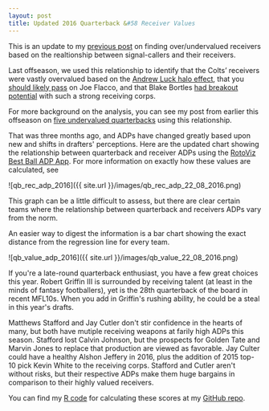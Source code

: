 ```yaml
---
layout: post
title: Updated 2016 Quarterback &#58 Receiver Values
---
```


This is an update to my [previous post](https://colekev.github.io/opportunity-scores-rookie-wr-2016/) on finding over/undervalued receivers based on the realtionship between signal-callers and their receivers.

Last offseason, we used this relationship to identify that the Colts’ receivers were vastly overvalued based on the [Andrew Luck halo effect](http://rotoviz.com/2015/04/andrew-luck-fantasy-halo-effect/), that you [should likely pass](http://rotoviz.com/2015/04/trestman-effect-joe-flacco-actually-undervalued/) on Joe Flacco, and that Blake Bortles [had breakout potential](http://rotoviz.com/2015/04/four-quarterbackreceiver-adp-arbitrage-opportunities/) with such a strong receiving corps.

For more background on the analysis, you can see my post from earlier this offseason on [five undervalued quarterbacks](http://rotoviz.com/2016/05/undervalued-quarterbacks-fantasy-2016/?hvid=2JrtbF) using this relationship. 

That was three months ago, and ADPs have changed greatly based upon new and shifts in drafters' perceptions. Here are the updated chart showing the relationship between quarterback and receiver ADPs using the [RotoViz Best Ball ADP App](http://rotoviz.com/best-ball-adp/). For more information on exactly how these values are calculated, see 

![qb_rec_adp_2016]({{ site.url }}/images/qb_rec_adp_22_08_2016.png)

This graph can be a little difficult to assess, but there are clear certain teams where the relationship between quarterback and receivers ADPs vary from the norm. 

An easier way to digest the information is a bar chart showing the exact distance from the regression line for every team.

![qb_value_adp_2016]({{ site.url }}/images/qb_value_22_08_2016.png)

If you're a late-round quarterback enthusiast, you have a few great choices this year. Robert Griffin III is surrounded by receiving talent (at least in the minds of fantasy footballers), yet is the 28th quarterback of the board in recent MFL10s. When you add in Griffin's rushing ability, he could be a steal in this year's drafts.

Matthews Stafford and Jay Cutler don't stir confidence in the hearts of many, but both have mutiple receiving weapons at farily high ADPs this season. Stafford lost Calvin Johnson, but the prospects for Golden Tate and Marvin Jones to replace that production are viewed as favorable. Jay Culter could have a healthy Alshon Jeffery in 2016, plus the addition of 2015 top-10 pick Kevin White to the receiving corps. Stafford and Cutler aren't without risks, but their respective ADPs make them huge bargains in comparison to their highly valued receivers.

You can find my [R code](https://github.com/colekev/Opportunity-Scores-for-Rookie-WRs/blob/master/OS_2016.R) for calculating these scores at my [GitHub repo](https://github.com/colekev/Opportunity-Scores-for-Rookie-WRs).
